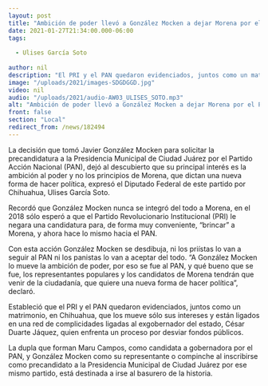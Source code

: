 ```yaml
---
layout: post
title: "Ambición de poder llevó a González Mocken a dejar Morena por el PAN -  Ulises García"
date: 2021-01-27T21:34:00.000-06:00
tags:
  
  - Ulises García Soto
  
author: nil
description: "El PRI y el PAN quedaron evidenciados, juntos como un matrimonio, en Chihuahua"
image: "/uploads/2021/images-SDGDGGD.jpg"
video: nil
audio: "/uploads/2021/audio-AW03_ULISES_SOTO.mp3"
alt: "Ambición de poder llevó a González Mocken a dejar Morena por el PAN -  Ulises García"
front: false
section: "Local"
redirect_from: /news/182494
---
```


La decisión que tomó Javier González Mocken para solicitar la precandidatura a la Presidencia Municipal de Ciudad Juárez por el Partido Acción Nacional (PAN), dejó al descubierto que su principal interés es la ambición al poder y no los principios de Morena, que dictan una nueva forma de hacer política, expresó el Diputado Federal de este partido por Chihuahua, Ulises García Soto. 

Recordó que González Mocken nunca se integró del todo a Morena, en el 2018 sólo esperó a que el Partido Revolucionario Institucional (PRI) le negara una candidatura para, de forma muy conveniente, “brincar” a Morena, y ahora hace lo mismo hacia el PAN.

Con esta acción González Mocken se desdibuja, ni los priístas lo van a seguir al PAN ni los panistas lo van a aceptar del todo. “A González Mocken lo mueve la ambición de poder, por eso se fue al PAN, y qué bueno que se fue, los representantes populares y los candidatos de Morena tendrán que venir de la ciudadanía, que quiere una nueva forma de hacer política”, declaró. 

Estableció que el PRI y el PAN quedaron evidenciados, juntos como un matrimonio, en Chihuahua, que los mueve sólo sus intereses y están ligados en una red de complicidades ligadas al exgobernador del estado, César Duarte Jáquez, quien enfrenta un proceso por desviar fondos públicos.

La dupla que forman Maru Campos, como candidata a gobernadora por el PAN, y González Mocken como su representante o compinche al inscribirse como precandidato a la Presidencia Municipal de Ciudad Juárez por ese mismo partido, está destinada a irse al basurero de la historia.